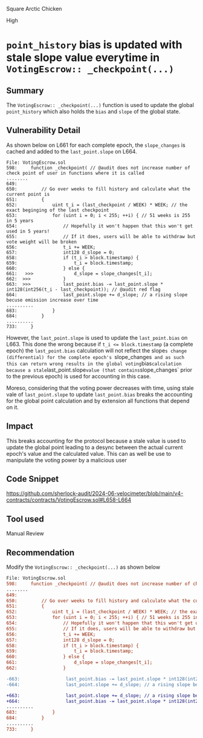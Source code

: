 Square Arctic Chicken

High

# `point_history` bias is updated with stale slope value everytime in `VotingEscrow:: _checkpoint(...)`

## Summary
The `VotingEscrow:: _checkpoint(...)` function is used to update the global `point_history` which also holds the `bias` and `slope` of the global state.

## Vulnerability Detail
As shown below on L661 for each complete epoch, the `slope_changes` is cached and added to the `last_point.slope` on L664. 

```solidity
File: VotingEscrow.sol
598:     function _checkpoint( // @audit does not increase number of check point of user in functions where it is called
........
649: 
650:         // Go over weeks to fill history and calculate what the current point is
651:         { 
652:             uint t_i = (last_checkpoint / WEEK) * WEEK; // the exact beginging of the last checkpoint
653:             for (uint i = 0; i < 255; ++i) { // 51 weeks is 255 in 5 years
654:                 // Hopefully it won't happen that this won't get used in 5 years!
655:                 // If it does, users will be able to withdraw but vote weight will be broken
656:                 t_i += WEEK;
657:                 int128 d_slope = 0;
658:                 if (t_i > block.timestamp) {
659:                     t_i = block.timestamp;
660:                 } else {
661:   >>>               d_slope = slope_changes[t_i];
662:  >>>            }
663:  >>>            last_point.bias -= last_point.slope * int128(int256(t_i - last_checkpoint)); // @audit red flag
664:                 last_point.slope += d_slope; // a rising slope becuse emission increase over time
..........
683:             }
684:         }
..........
733:     }

```
However, the `last_point.slope` is used to update the `last_point.bias` on L663. This done the wrong because if `t_i <= block.timestamp` (a complete epoch) the `last_point.bias` calculation will not reflect the slope`s change (differential) for the complete epoch's `slope_changes`  and as such this can return wrong results in the global voting `bias` calculation because a stale `last_point.slope` value (that contains `slope_changes` prior to the previous epoch) is used for accounting in this case.

Moreso, considering that the voting power decreases with time, using stale vale of `last_point.slope` to update `last_point.bias` breaks the accounting for the global point calculation and by extension all functions that depend on it.

## Impact
This breaks accounting for the protocol because a stale value is used to update the global point leading to a desync between the actual current epoch's value and the calculated value. 
This can as well be use to manipulate the voting power by a malicious user

## Code Snippet
https://github.com/sherlock-audit/2024-06-velocimeter/blob/main/v4-contracts/contracts/VotingEscrow.sol#L658-L664

## Tool used

Manual Review

## Recommendation
Modify the `VotingEscrow:: _checkpoint(...)` as shown below

```diff
File: VotingEscrow.sol
598:     function _checkpoint( // @audit does not increase number of check point of user in functions where it is called
........
649: 
650:         // Go over weeks to fill history and calculate what the current point is
651:         { 
652:             uint t_i = (last_checkpoint / WEEK) * WEEK; // the exact beginging of the last checkpoint
653:             for (uint i = 0; i < 255; ++i) { // 51 weeks is 255 in 5 years
654:                 // Hopefully it won't happen that this won't get used in 5 years!
655:                 // If it does, users will be able to withdraw but vote weight will be broken
656:                 t_i += WEEK;
657:                 int128 d_slope = 0;
658:                 if (t_i > block.timestamp) {
659:                     t_i = block.timestamp;
660:                 } else {
661:                     d_slope = slope_changes[t_i];
662:                 }

-663:                 last_point.bias -= last_point.slope * int128(int256(t_i - last_checkpoint)); // @audit red flag
-664:                 last_point.slope += d_slope; // a rising slope becuse emission increase over time

+663:                 last_point.slope += d_slope; // a rising slope becuse emission increase over time
+664:                 last_point.bias -= last_point.slope * int128(int256(t_i - last_checkpoint));
..........
683:             }
684:         }
..........
733:     }

```